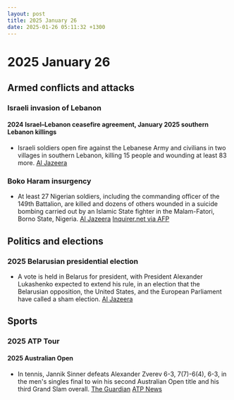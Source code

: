 ```yaml
---
layout: post
title: 2025 January 26
date: 2025-01-26 05:11:32 +1300
---
```


# 2025 January 26

## Armed conflicts and attacks

### Israeli invasion of Lebanon

#### 2024 Israel–Lebanon ceasefire agreement, January 2025 southern Lebanon killings

- Israeli soldiers open fire against the Lebanese Army and civilians in two villages in southern Lebanon, killing 15 people and wounding at least 83 more. [Al Jazeera](https://www.aljazeera.com/news/2025/1/26/israel-kills-3-wounds-dozens-in-south-lebanon-in-breach-of-ceasefire-deal)

### Boko Haram insurgency

- At least 27 Nigerian soldiers, including the commanding officer of the 149th Battalion, are killed and dozens of others wounded in a suicide bombing carried out by an Islamic State fighter in the Malam-Fatori, Borno State, Nigeria. [Al Jazeera](https://www.aljazeera.com/news/2025/1/26/at-least-20-nigerian-soldiers-killed-in-attack-on-remote-army-base) [Inquirer.net via AFP](https://globalnation.inquirer.net/262431/jihadist-suicide-attack-kills-27-nigeria-sodiers-army)

## Politics and elections

### 2025 Belarusian presidential election

- A vote is held in Belarus for president, with President Alexander Lukashenko expected to extend his rule, in an election that the Belarusian opposition, the United States, and the European Parliament have called a sham election. [Al Jazeera](https://www.aljazeera.com/amp/features/2025/1/25/lukashenko-ahead-of-2025-election-still-afraid-of-the-people)

## Sports

### 2025 ATP Tour

#### 2025 Australian Open

- In tennis, Jannik Sinner defeats Alexander Zverev 6-3, 7(7)-6(4), 6-3, in the men's singles final to win his second Australian Open title and his third Grand Slam overall. [The Guardian](https://www.theguardian.com/sport/2025/jan/26/australian-open-final-jannik-sinner-alexander-zverev-mens-singles-report) [ATP News](https://www.atptour.com/en/news/sinner-zverev-australian-open-2025-final)